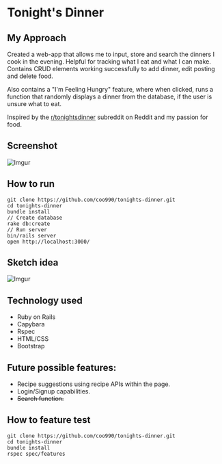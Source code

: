 # Tonight's Dinner

## My Approach
Created a web-app that allows me to input, store and search the dinners I cook in the evening. Helpful for tracking what I eat and what I can make. Contains CRUD elements working successfully to add dinner, edit posting and delete food. 

Also contains a "I'm Feeling Hungry" feature, where when clicked, runs a function that randomly displays a dinner from the database, if the user is unsure what to eat.

Inspired by the [r/tonightsdinner](https://www.reddit.com/r/tonightsdinner/) subreddit on Reddit and my passion for food.

## Screenshot

![Imgur](https://i.imgur.com/YwSJnfC.png)

## How to run
```
git clone https://github.com/coo990/tonights-dinner.git
cd tonights-dinner
bundle install
// Create database
rake db:create
// Run server
bin/rails server
open http://localhost:3000/
```

## Sketch idea
![Imgur](https://i.imgur.com/sPqEjEx.jpg)

## Technology used
- Ruby on Rails
- Capybara
- Rspec
- HTML/CSS
- Bootstrap

## Future possible features:
 - Recipe suggestions using recipe APIs within the page.
 - Login/Signup capabilities.
 - ~~Search function.~~

## How to feature test
```
git clone https://github.com/coo990/tonights-dinner.git
cd tonights-dinner
bundle install
rspec spec/features
```
